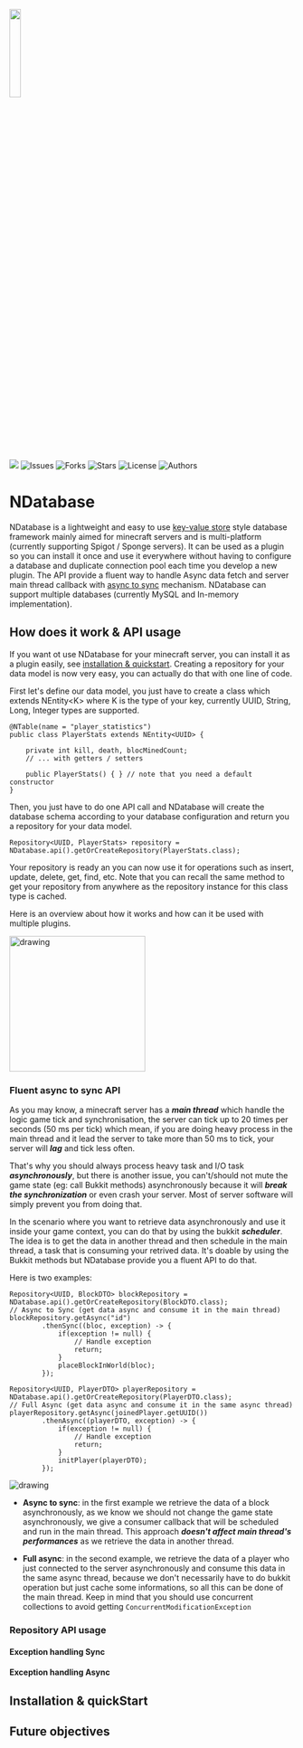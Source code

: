 <p align="left">
  <img width="20%" height="20%" src="https://i.TODO.png">
  <br> <br>
  <a href="https://www.codacy.com/gh/NivixX/NDatabase/dashboard?utm_source=github.com&amp;utm_medium=referral&amp;utm_content=NDatabase/NivixX&amp;utm_campaign=Badge_Grade"><img src="https://app.codacy.com/project/badge/Grade/521e578f30d64d7d9e4d4eb30057c086"/></a>
  <a><img alt="Issues" src="https://img.shields.io/github/issues/NivixX/NDatabase"></a>
  <a><img alt="Forks" src="https://img.shields.io/github/forks/NivixX/NDatabase"></a>
  <a><img alt="Stars" src="https://img.shields.io/github/stars/NivixX/NDatabase"></a>
  <a><img alt="License" src="https://img.shields.io/github/license/NivixX/NDatabase"></a>
  <a><img alt="Authors" src="https://img.shields.io/badge/Authors-NivixX-blue"></a>  
</p>

# NDatabase
NDatabase is a lightweight and easy to use
[key-value store](https://en.wikipedia.org/wiki/Key%E2%80%93value_database) style database framework mainly aimed for minecraft servers and is multi-platform (currently supporting Spigot / Sponge servers).
It can be used as a plugin so you can install it once and use it everywhere without having to configure a database and duplicate connection pool each time you develop a new plugin. The API provide a fluent way to handle Async data fetch and server
main thread callback with [async to sync](#async-to-sync) mechanism. NDatabase can support multiple databases (currently MySQL and In-memory implementation).


## How does it work & API usage
If you want  ot use NDatabase for your minecraft server, you can install it as a plugin easily, see [installation & quickstart](#async-to-sync). Creating a repository for your data model is now very easy, you can actually do that with one line of code.

First let's define our data model, you just have to create a class which extends NEntity\<K> where K is the type of your key, currently UUID, String, Long, Integer types are supported.
```
@NTable(name = "player_statistics")
public class PlayerStats extends NEntity<UUID> {

    private int kill, death, blocMinedCount;
    // ... with getters / setters

    public PlayerStats() { } // note that you need a default constructor
}

```
Then, you just have to do one API call and NDatabase will create the database schema according to your database configuration and return you a repository for your data model.

```
Repository<UUID, PlayerStats> repository = NDatabase.api().getOrCreateRepository(PlayerStats.class);

```
Your repository is ready an you can now use it for operations such as insert, update, delete, get, find, etc. Note that you can recall the same method to get your repository from anywhere as the repository instance for this class type is cached.

Here is an overview about how it works and how can it be used with multiple plugins.

<img src="https://i.imgur.com/K6Q1lBo.jpg" alt="drawing" height="240"/>

### Fluent async to sync API
As you may know, a minecraft server has a __*main thread*__ which handle the logic game tick and synchronisation, the server can tick up to 20 times per seconds (50 ms per tick) which mean, if you are doing heavy process in the main thread and it lead the server to take more than 50 ms to tick, your server will __*lag*__ and tick less often.

That's why you should always process heavy task and I/O task __*asynchronously*__, but there is another issue, you can't/should not mute the game state (eg: call Bukkit methods) asynchronously because it will __*break the synchronization*__ or even crash your server. Most of server software will simply prevent you from doing that.

In the scenario where you want to retrieve data asynchronously and use it inside your game context, you can do that by using the bukkit __*scheduler*__. The idea is to get the data in another thread and then schedule in the main thread, a task that is consuming your retrived data. It's doable by using the Bukkit methods but NDatabase provide you a fluent API to do that.

Here is two examples:
```
Repository<UUID, BlockDTO> blockRepository = NDatabase.api().getOrCreateRepository(BlockDTO.class);
// Async to Sync (get data async and consume it in the main thread)
blockRepository.getAsync("id")
        .thenSync((bloc, exception) -> {
            if(exception != null) {
                // Handle exception
                return;
            }
            placeBlockInWorld(bloc);
        });

Repository<UUID, PlayerDTO> playerRepository = NDatabase.api().getOrCreateRepository(PlayerDTO.class);
// Full Async (get data async and consume it in the same async thread)
playerRepository.getAsync(joinedPlayer.getUUID())
        .thenAsync((playerDTO, exception) -> {
            if(exception != null) {
                // Handle exception
                return;
            }
            initPlayer(playerDTO);
        });
```
<img src="https://i.imgur.com/q43cdhp.jpg" alt="drawing"/>

* **Async to sync**: in the first example we retrieve the data of a block asynchronously, as we know we should not change the game state asynchronously, we give a consumer callback that will be scheduled and run in the main thread. This approach __*doesn't affect main thread's performances*__ as we retrieve the data in another thread.

* **Full async**: in the second example, we retrieve the data of a player who just connected to the server asynchronously and consume this data in the same async thread, because we don't necessarily have to do bukkit operation but just cache some informations, so all this can be done of the main thread. Keep in mind that you should use concurrent collections to avoid getting `ConcurrentModificationException`

### Repository API usage
#### Exception handling Sync
#### Exception handling Async

## Installation & quickStart

## Future objectives


